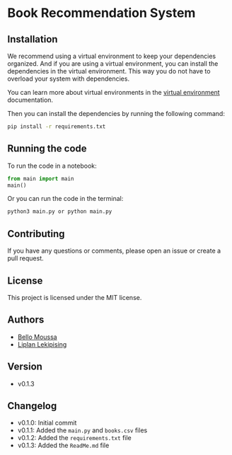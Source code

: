 # Book Recommendation System

## Installation
We recommend using a virtual environment to keep your dependencies organized. And if you are using a virtual environment, you can install the dependencies in the virtual environment.
This way you do not have to overload your system with dependencies.

You can learn more about virtual environments in the [virtual environment](https://virtualenv.pypa.io/en/latest/) documentation.

Then you can install the dependencies by running the following command:

```bash
pip install -r requirements.txt
```


## Running the code
To run the code in a notebook:

```python
from main import main
main()
```
Or you can run the code in the terminal:
```bash
python3 main.py or python main.py
```


## Contributing
If you have any questions or comments, please open an issue or create a pull request.


## License
This project is licensed under the MIT license.


## Authors
- [Bello Moussa](https://www.github.com/mamane19)
- [Liplan Lekipising](https://www.github.com/lekipising)


## Version
- v0.1.3
  


## Changelog
- v0.1.0: Initial commit
- v0.1.1: Added the `main.py` and `books.csv` files
- v0.1.2: Added the `requirements.txt` file
- v0.1.3: Added the `ReadMe.md` file



